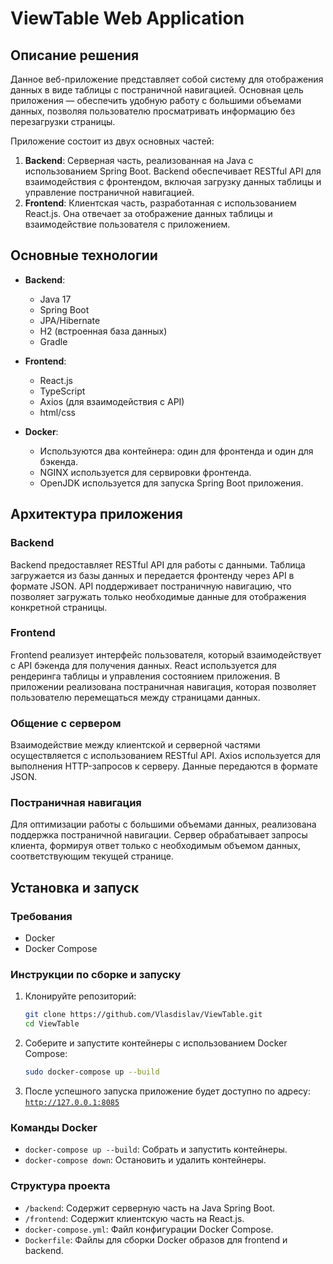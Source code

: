 # ViewTable Web Application

## Описание решения

Данное веб-приложение представляет собой систему для отображения данных в виде таблицы с постраничной навигацией. Основная цель приложения — обеспечить удобную работу с большими объемами данных, позволяя пользователю просматривать информацию без перезагрузки страницы.

Приложение состоит из двух основных частей:
1. **Backend**: Серверная часть, реализованная на Java с использованием Spring Boot. Backend обеспечивает RESTful API для взаимодействия с фронтендом, включая загрузку данных таблицы и управление постраничной навигацией.
2. **Frontend**: Клиентская часть, разработанная с использованием React.js. Она отвечает за отображение данных таблицы и взаимодействие пользователя с приложением.

## Основные технологии

- **Backend**:
  - Java 17
  - Spring Boot
  - JPA/Hibernate
  - H2 (встроенная база данных)
  - Gradle

- **Frontend**:
  - React.js
  - TypeScript
  - Axios (для взаимодействия с API)
  - html/css

- **Docker**:
  - Используются два контейнера: один для фронтенда и один для бэкенда.
  - NGINX используется для сервировки фронтенда.
  - OpenJDK используется для запуска Spring Boot приложения.

## Архитектура приложения

### Backend

Backend предоставляет RESTful API для работы с данными. Таблица загружается из базы данных и передается фронтенду через API в формате JSON. API поддерживает постраничную навигацию, что позволяет загружать только необходимые данные для отображения конкретной страницы.

### Frontend

Frontend реализует интерфейс пользователя, который взаимодействует с API бэкенда для получения данных. React используется для рендеринга таблицы и управления состоянием приложения. В приложении реализована постраничная навигация, которая позволяет пользователю перемещаться между страницами данных.

### Общение с сервером

Взаимодействие между клиентской и серверной частями осуществляется с использованием RESTful API. Axios используется для выполнения HTTP-запросов к серверу. Данные передаются в формате JSON.

### Постраничная навигация

Для оптимизации работы с большими объемами данных, реализована поддержка постраничной навигации. Сервер обрабатывает запросы клиента, формируя ответ только с необходимым объемом данных, соответствующим текущей странице.

## Установка и запуск

### Требования

- Docker
- Docker Compose

### Инструкции по сборке и запуску

1. Клонируйте репозиторий:
   ```bash
   git clone https://github.com/Vlasdislav/ViewTable.git
   cd ViewTable
   ```
2. Соберите и запустите контейнеры с использованием Docker Compose:
    ```bash
    sudo docker-compose up --build
    ```
3. После успешного запуска приложение будет доступно по адресу: <a href="http://127.0.0.1:8085">`http://127.0.0.1:8085`</a>

### Команды Docker

- `docker-compose up --build`: Собрать и запустить контейнеры.
- `docker-compose down`: Остановить и удалить контейнеры.

### Структура проекта

- `/backend`: Содержит серверную часть на Java Spring Boot.
- `/frontend`: Содержит клиентскую часть на React.js.
- `docker-compose.yml`: Файл конфигурации Docker Compose.
- `Dockerfile`: Файлы для сборки Docker образов для frontend и backend.

